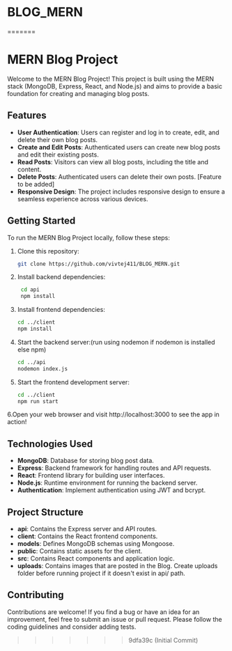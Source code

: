 # BLOG_MERN

=======

# MERN Blog Project

Welcome to the MERN Blog Project! This project is built using the MERN stack (MongoDB, Express, React, and Node.js) and aims to provide a basic foundation for creating and managing blog posts.

## Features

- **User Authentication**: Users can register and log in to create, edit, and delete their own blog posts.
- **Create and Edit Posts**: Authenticated users can create new blog posts and edit their existing posts.
- **Read Posts**: Visitors can view all blog posts, including the title and content.
- **Delete Posts**: Authenticated users can delete their own posts. [Feature to be added]
- **Responsive Design**: The project includes responsive design to ensure a seamless experience across various devices.

## Getting Started

To run the MERN Blog Project locally, follow these steps:

1. Clone this repository:

   ```bash
   git clone https://github.com/vivtej411/BLOG_MERN.git

   ```

2. Install backend dependencies:

   ```bash
    cd api
    npm install

   ```

3. Install frontend dependencies:

   ```bash
   cd ../client
   npm install

   ```

4. Start the backend server:(run using nodemon if nodemon is installed else npm)

   ```bash
   cd ../api
   nodemon index.js

   ```

5. Start the frontend development server:
   ```bash
   cd ../client
   npm run start
   ```

6.Open your web browser and visit http://localhost:3000 to see the app in action!

## Technologies Used

- **MongoDB**: Database for storing blog post data.
- **Express**: Backend framework for handling routes and API requests.
- **React**: Frontend library for building user interfaces.
- **Node.js**: Runtime environment for running the backend server.
- **Authentication**: Implement authentication using JWT and bcrypt.

## Project Structure

- **api**: Contains the Express server and API routes.
- **client**: Contains the React frontend components.
- **models**: Defines MongoDB schemas using Mongoose.
- **public**: Contains static assets for the client.
- **src**: Contains React components and application logic.
- **uploads**: Contains images that are posted in the Blog. Create uploads folder before running project if it doesn't exist in api/ path.

## Contributing

Contributions are welcome! If you find a bug or have an idea for an improvement, feel free to submit an issue or pull request. Please follow the coding guidelines and consider adding tests.

> > > > > > > 9dfa39c (Initial Commit)
